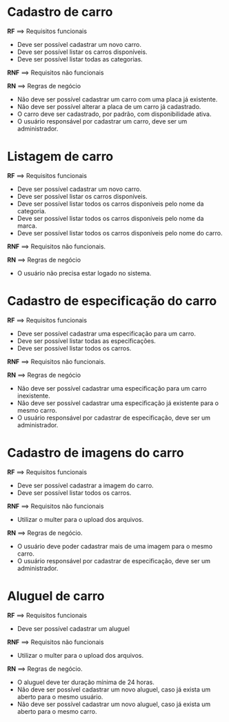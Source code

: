# Cadastro de carro

**RF** ==> Requisitos funcionais

- Deve ser possível cadastrar um novo carro.
- Deve ser possível listar os carros disponíveis.
- Deve ser possível listar todas as categorias.

**RNF** ==> Requisitos não funcionais


**RN** ==> Regras de negócio

- Não deve ser possível cadastrar um carro com uma placa já existente.
- Não deve ser possível alterar a placa de um carro já cadastrado.
- O carro deve ser cadastrado, por padrão, com disponibilidade ativa.
- O usuário responsável por cadastrar um carro, deve ser um administrador.

# Listagem de carro

**RF** ==> Requisitos funcionais

- Deve ser possível cadastrar um novo carro.
- Deve ser possível listar os carros disponíveis.
- Deve ser possível listar todos os carros disponíveis pelo nome da categoria.
- Deve ser possível listar todos os carros disponíveis pelo nome da marca.
- Deve ser possível listar todos os carros disponíveis pelo nome do carro.

**RNF** ==> Requisitos não funcionais.


**RN** ==> Regras de negócio
- O usuário não precisa estar logado no sistema.

# Cadastro de especificação do carro

**RF** ==> Requisitos funcionais

- Deve ser possível cadastrar uma especificação para um carro.
- Deve ser possível listar todas as especificações.
- Deve ser possível listar todos os carros.

**RNF** ==> Requisitos não funcionais.


**RN** ==> Regras de negócio

- Não deve ser possível cadastrar uma especificação para um carro inexistente.
- Não deve ser possível cadastrar uma especificação já existente para o mesmo carro.
- O usuário responsável por cadastrar de especificação, deve ser um administrador.

# Cadastro de imagens do carro

**RF** ==> Requisitos funcionais

- Deve ser possível cadastrar a imagem do carro.
- Deve ser possível listar todos os carros.

**RNF** ==> Requisitos não funcionais

- Utilizar o multer para o upload dos arquivos.

**RN** ==> Regras de negócio.

- O usuário deve poder cadastrar mais de uma imagem para o mesmo carro.
- O usuário responsável por cadastrar de especificação, deve ser um administrador.

# Aluguel de carro

**RF** ==> Requisitos funcionais

- Deve ser possível cadastrar um aluguel

**RNF** ==> Requisitos não funcionais

- Utilizar o multer para o upload dos arquivos.

**RN** ==> Regras de negócio.

- O aluguel deve ter duração mínima de 24 horas.
- Não deve ser possível cadastrar um novo aluguel, caso já exista um aberto para o mesmo usuário.
- Não deve ser possível cadastrar um novo aluguel, caso já exista um aberto para o mesmo carro.